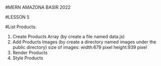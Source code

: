 #MERN AMAZONA BASIR 2022

#LESSON 5

#List Products:

1. Create Products Array (by create a file named data.js)
2. Add Products Images (by create a directory named images under the public directory)
   size of images: width:679 pixel height:939 pixel
3. Render Products
4. Style Products

